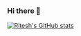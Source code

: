 ### Hi there 👋

[![Ritesh's GitHub stats](https://github-readme-stats.vercel.app/api?username=exismys&hide=contribs,prs)](https://github.com/anuraghazra/github-readme-stats)

<!--
**exismys/exismys** is a ✨ _special_ ✨ repository because its `README.md` (this file) appears on your GitHub profile.

Here are some ideas to get you started:

- 🔭 I’m currently working on ...
- 🌱 I’m currently learning ...
- 👯 I’m looking to collaborate on ...
- 🤔 I’m looking for help with ...
- 💬 Ask me about ...
- 📫 How to reach me: ...
- 😄 Pronouns: ...
- ⚡ Fun fact: ...
-->
